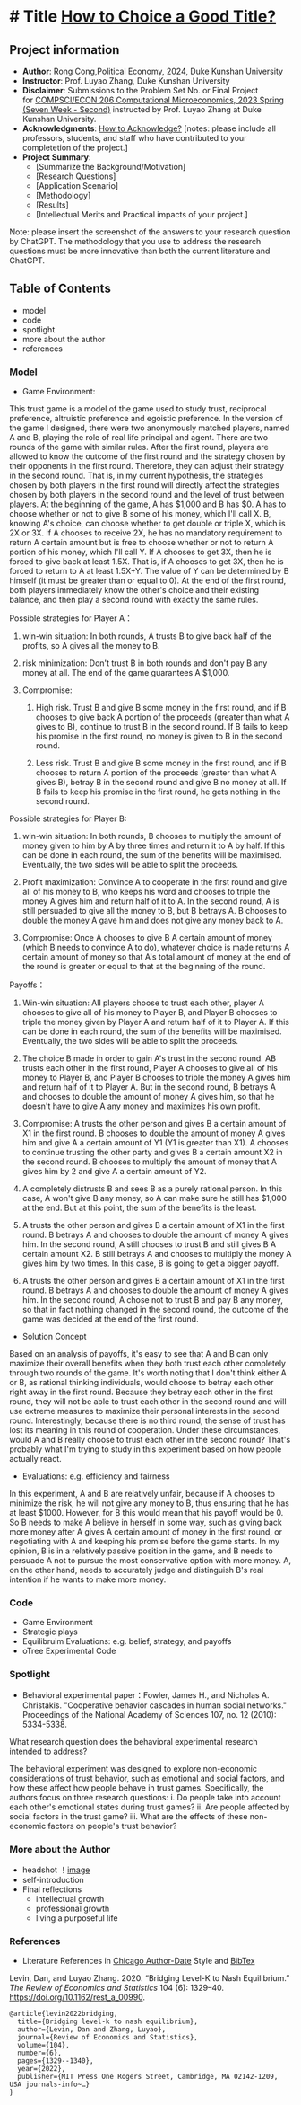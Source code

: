 # # Title [How to Choice a Good Title?](https://www.nature.com/articles/s41562-021-01152-2)
## Project information
- **Author**: Rong Cong,Political Economy, 2024, Duke Kunshan University
- **Instructor**: Prof. Luyao Zhang, Duke Kunshan University
- **Disclaimer**: Submissions to the Problem Set No. or Final Project for [COMPSCI/ECON 206 Computational Microeconomics, 2023 Spring (Seven Week - Second)](https://ce.pubpub.org/) instructed by Prof. Luyao Zhang at Duke Kunshan University.
- **Acknowledgments**: [How to Acknowledge?](https://www.scribbr.co.uk/thesis-dissertation/acknowledgements/)
[notes: please include all professors, students, and staff who have contributed to your completetion of the project.]
- **Project Summary**: 
  - [Summarize the Background/Motivation]
  - [Research Questions]
  - [Application Scenario]
  - [Methodology]
  - [Results]
  - [Intellectual Merits and Practical impacts of your project.]
  
   
Note: please insert the screenshot of the answers to your research question by ChatGPT. The methodology that you use to address the research questions must be more innovative than both the current literature and ChatGPT. 

## Table of Contents

- model
- code
- spotlight
- more about the author
- references

### Model
- Game Environment:

This trust game is a model of the game used to study trust, reciprocal preference, altruistic preference and egoistic preference.
In the version of the game I designed, there were two anonymously matched players, named A and B, playing the role of real life principal and agent. There are two rounds of the game with similar rules. After the first round, players are allowed to know the outcome of the first round and the strategy chosen by their opponents in the first round. Therefore, they can adjust their strategy in the second round. That is, in my current hypothesis, the strategies chosen by both players in the first round will directly affect the strategies chosen by both players in the second round and the level of trust between players.
At the beginning of the game, A has $1,000 and B has $0. A has to choose whether or not to give B some of his money, which I'll call X. B, knowing A's choice, can choose whether to get double or triple X, which is 2X or 3X. If A chooses to receive 2X, he has no mandatory requirement to return A certain amount but is free to choose whether or not to return A portion of his money, which I'll call Y. If A chooses to get 3X, then he is forced to give back at least 1.5X. That is, if A chooses to get 3X, then he is forced to return to A at least 1.5X+Y. The value of Y can be determined by B himself (it must be greater than or equal to 0). At the end of the first round, both players immediately know the other's choice and their existing balance, and then play a second round with exactly the same rules.

Possible strategies for Player A：

1. win-win situation: In both rounds, A trusts B to give back half of the profits, so A gives all the money to B.

2. risk minimization: Don't trust B in both rounds and don't pay B any money at all. The end of the game guarantees A $1,000.

3. Compromise:

   1) High risk. Trust B and give B some money in the first round, and if B chooses to give back A portion of the proceeds (greater than what A gives to B), continue to trust B in the second round. If B fails to keep his promise in the first round, no money is given to B in the second round. 

   2) Less risk. Trust B and give B some money in the first round, and if B chooses to return A portion of the proceeds (greater than what A gives B), betray B in the second round and give B no money at all. If B fails to keep his promise in the first round, he gets nothing in the second round.
   
Possible strategies for Player B:

1. win-win situation: In both rounds, B chooses to multiply the amount of money given to him by A by three times and return it to A by half. If this can be done in each round, the sum of the benefits will be maximised. Eventually, the two sides will be able to split the proceeds.

2. Profit maximization: Convince A to cooperate in the first round and give all of his money to B, who keeps his word and chooses to triple the money A gives him and return half of it to A. In the second round, A is still persuaded to give all the money to B, but B betrays A. B chooses to double the money A gave him and does not give any money back to A.

3. Compromise: Once A chooses to give B A certain amount of money (which B needs to convince A to do), whatever choice is made returns A certain amount of money so that A's total amount of money at the end of the round is greater or equal to that at the beginning of the round.


Payoffs：

1. Win-win situation: All players choose to trust each other, player A chooses to give all of his money to Player B, and Player B chooses to triple the money given by Player A and return half of it to Player A. If this can be done in each round, the sum of the benefits will be maximised. Eventually, the two sides will be able to split the proceeds.
2. The choice B made in order to gain A's trust in the second round. AB trusts each other in the first round, Player A chooses to give all of his money to Player B, and Player B chooses to triple the money A gives him and return half of it to Player A. But in the second round, B betrays A and chooses to double the amount of money A gives him, so that he doesn't have to give A any money and maximizes his own profit.
3. Compromise: A trusts the other person and gives B a certain amount of X1 in the first round. B chooses to double the amount of money A gives him and give A a certain amount of Y1 (Y1 is greater than X1). A chooses to continue trusting the other party and gives B a certain amount X2 in the second round. B chooses to multiply the amount of money that A gives him by 2 and give A a certain amount of Y2.

4. A completely distrusts B and sees B as a purely rational person. In this case, A won't give B any money, so A can make sure he still has $1,000 at the end. But at this point, the sum of the benefits is the least.

5. A trusts the other person and gives B a certain amount of X1 in the first round. B betrays A and chooses to double the amount of money A gives him. In the second round, A still chooses to trust B and still gives B A certain amount X2. B still betrays A and chooses to multiply the money A gives him by two times. In this case, B is going to get a bigger payoff.

6. A trusts the other person and gives B a certain amount of X1 in the first round. B betrays A and chooses to double the amount of money A gives him. In the second round, A chose not to trust B and pay B any money, so that in fact nothing changed in the second round, the outcome of the game was decided at the end of the first round.
- Solution Concept

Based on an analysis of payoffs, it's easy to see that A and B can only maximize their overall benefits when they both trust each other completely through two rounds of the game. It's worth noting that I don't think either A or B, as rational thinking individuals, would choose to betray each other right away in the first round. Because they betray each other in the first round, they will not be able to trust each other in the second round and will use extreme measures to maximize their personal interests in the second round. Interestingly, because there is no third round, the sense of trust has lost its meaning in this round of cooperation. Under these circumstances, would A and B really choose to trust each other in the second round? That's probably what I'm trying to study in this experiment based on how people actually react.

- Evaluations: e.g. efficiency and fairness

In this experiment, A and B are relatively unfair, because if A chooses to minimize the risk, he will not give any money to B, thus ensuring that he has at least $1000. However, for B this would mean that his payoff would be 0. So B needs to make A believe in herself in some way, such as giving back more money after A gives A certain amount of money in the first round, or negotiating with A and keeping his promise before the game starts. In my opinion, B is in a relatively passive position in the game, and B needs to persuade A not to pursue the most conservative option with more money. A, on the other hand, needs to accurately judge and distinguish B's real intention if he wants to make more money.

### Code
- Game Environment
- Strategic plays
- Equilibruim Evaluations: e.g. belief, strategy, and payoffs
- oTree Experimental Code 


### Spotlight
- Behavioral experimental paper：Fowler, James H., and Nicholas A. Christakis. "Cooperative behavior cascades in human social networks." Proceedings of the National Academy of Sciences 107, no. 12 (2010): 5334-5338.

What research question does the behavioral experimental research intended to address?

The behavioral experiment was designed to explore non-economic considerations of trust behavior, such as emotional and social factors, and how these affect how people behave in trust games. Specifically, the authors focus on three research questions: 
i. Do people take into account each other's emotional states during trust games? 
ii.  Are people affected by social factors in the trust game? 
iii.  What are the effects of these non-economic factors on people's trust behavior?

### More about the Author
- headshot
！[image](WechatIMG46.jpeg)
- self-introduction
- Final reflections 
  - intellectual growth
  - professional growth
  - living a purposeful life

### References

- Literature References in [Chicago Author-Date](https://www.chicagomanualofstyle.org/tools_citationguide/citation-guide-2.html) Style and [BibTex](https://scholar.google.com/) 

Levin, Dan, and Luyao Zhang. 2020. “Bridging Level-K to Nash Equilibrium.” *The Review of Economics and Statistics* 104 (6): 1329–40. https://doi.org/10.1162/rest_a_00990.

```
@article{levin2022bridging,
  title={Bridging level-k to nash equilibrium},
  author={Levin, Dan and Zhang, Luyao},
  journal={Review of Economics and Statistics},
  volume={104},
  number={6},
  pages={1329--1340},
  year={2022},
  publisher={MIT Press One Rogers Street, Cambridge, MA 02142-1209, USA journals-info~…}
}
```

